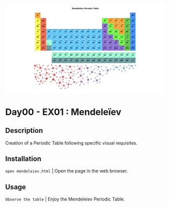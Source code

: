 <img src="../../resources/images/mendeleiev.png" width="1200">

# Day00 - EX01 : Mendeleïev

## Description
Creation of a Periodic Table following specific visual requisites.

## Installation
`open mendeleiev.html` | Open the page in the web browser.

## Usage
`Observe the table` | Enjoy the Mendeleiev Periodic Table.
